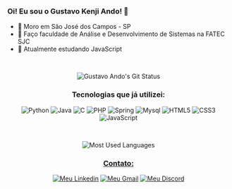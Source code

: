 ### Oi! Eu sou o Gustavo Kenji Ando! 🐝

- 📌 Moro em São José dos Campos - SP
- 🏢 Faço faculdade de Análise e Desenvolvimento de Sistemas na FATEC SJC
- 📖 Atualmente estudando JavaScript

</br>
<p align="center">
   <img alt="Gustavo Ando's Git Status" src="https://github-readme-stats.vercel.app/api?username=GustavoAndo&show_icons=true&theme=gotham">
</p>

<h3 align="center">Tecnologias que já utilizei:</h3>
<p align="center">
     <img alt="Python" src="https://img.shields.io/badge/Python-14354C?style=for-the-badge&logo=python&logoColor=white">
     <img alt="Java" src="https://img.shields.io/badge/Java-ED8B00?style=for-the-badge&logo=java&logoColor=white">
     <img alt="C" src="https://img.shields.io/badge/C-00599C?style=for-the-badge&logo=c&logoColor=white">
     <img alt="PHP" src="https://img.shields.io/badge/PHP-777BB4?style=for-the-badge&logo=php&logoColor=white">
     <img alt="Spring" src="https://img.shields.io/badge/Spring-6DB33F?style=for-the-badge&logo=spring&logoColor=white">
     <img alt="Mysql" src="https://img.shields.io/badge/MySQL-00000F?style=for-the-badge&logo=mysql&logoColor=white">
     <img alt="HTML5" src="https://img.shields.io/badge/HTML5-E34F26?style=for-the-badge&logo=html5&logoColor=white">
     <img alt="CSS3" src="https://img.shields.io/badge/CSS3-1572B6?style=for-the-badge&logo=css3&logoColor=white">   
     <img alt="JavaScript" src="https://img.shields.io/badge/JavaScript-F7DF1E?style=for-the-badge&logo=javascript&logoColor=black">
</p>
</br>
<p align="center">
   <img alt="Most Used Languages" src="https://github-readme-stats.vercel.app/api/top-langs/?username=GustavoAndo&theme=gotham">
</p>

<a href="/contato"><h3 align="center">Contato:</h3></a>
<p align="center">
  <a href="https://www.linkedin.com/in/gustavo-ando-054414209/"><img alt="Meu Linkedin" src="https://img.shields.io/badge/LinkedIn-0077B5?style=for-the-badge&logo=linkedin&logoColor=white"></a>
  <a href="/contato"><img alt="Meu Gmail" src="https://img.shields.io/badge/Gmail-D14836?style=for-the-badge&logo=gmail&logoColor=white"></a>
  <a  href="/contato"><img alt="Meu Discord" src="https://img.shields.io/badge/Discord-7289DA?style=for-the-badge&logo=discord&logoColor=white"></a>
</p>
</br>
